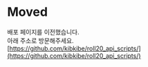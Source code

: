 # Moved
배포 페이지를 이전했습니다.  
아래 주소로 방문해주세요.  
[https://github.com/kibkibe/roll20_api_scripts/](https://github.com/kibkibe/roll20_api_scripts/)
